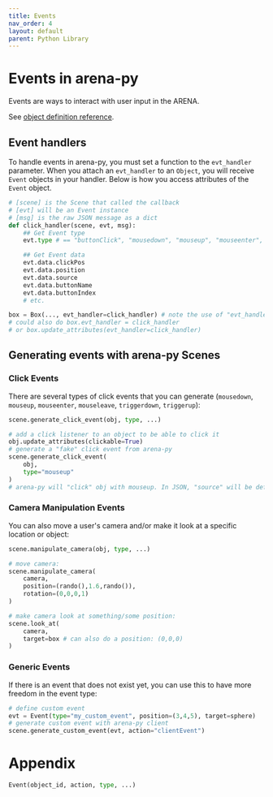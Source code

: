 ```yaml
---
title: Events
nav_order: 4
layout: default
parent: Python Library
---
```


# Events in arena-py

Events are ways to interact with user input in the ARENA.

See [object definition reference](/content/schemas/definitions).

## Event handlers
To handle events in arena-py, you must set a function to the `evt_handler` parameter.
When you attach an `evt_handler` to an `Object`, you will receive `Event` objects in your handler.
Below is how you access attributes of the `Event` object.

```python
# [scene] is the Scene that called the callback
# [evt] will be an Event instance
# [msg] is the raw JSON message as a dict
def click_handler(scene, evt, msg):
    ## Get Event type
    evt.type # == "buttonClick", "mousedown", "mouseup", "mouseenter", "mouseleave", etc.

    ## Get Event data
    evt.data.clickPos
    evt.data.position
    evt.data.source
    evt.data.buttonName
    evt.data.buttonIndex
    # etc.

box = Box(..., evt_handler=click_handler) # note the use of "evt_handler=click_handler"
# could also do box.evt_handler = click_handler
# or box.update_attributes(evt_handler=click_handler)
```

## Generating events with arena-py Scenes
### Click Events
There are several types of click events that you can generate (`mousedown`, `mouseup`, `mouseenter`, `mouseleave`, `triggerdown`, `triggerup`):
```python
scene.generate_click_event(obj, type, ...)

# add a click listener to an object to be able to click it
obj.update_attributes(clickable=True)
# generate a "fake" click event from arena-py
scene.generate_click_event(
    obj,
    type="mouseup"
)
# arena-py will "click" obj with mouseup. In JSON, "source" will be defined as "arena_lib_[some random ID here]".
```

### Camera Manipulation Events
You can also move a user's camera and/or make it look at a specific location or object:
```python
scene.manipulate_camera(obj, type, ...)

# move camera:
scene.manipulate_camera(
    camera,
    position=(rando(),1.6,rando()),
    rotation=(0,0,0,1)
)

# make camera look at something/some position:
scene.look_at(
    camera,
    target=box # can also do a position: (0,0,0)
)
```

### Generic Events
If there is an event that does not exist yet, you can use this to have more freedom in the event type:
```python
# define custom event
evt = Event(type="my_custom_event", position=(3,4,5), target=sphere)
# generate custom event with arena-py client
scene.generate_custom_event(evt, action="clientEvent")
```

# Appendix
```python
Event(object_id, action, type, ...)
```
